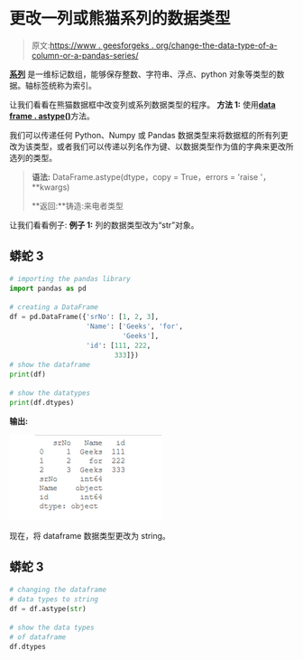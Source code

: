 # 更改一列或熊猫系列的数据类型

> 原文:[https://www . geesforgeks . org/change-the-data-type-of-a-column-or-a-pandas-series/](https://www.geeksforgeeks.org/change-the-data-type-of-a-column-or-a-pandas-series/)

[**系列**](https://www.geeksforgeeks.org/python-pandas-series/) 是一维标记数组，能够保存整数、字符串、浮点、python 对象等类型的数据。轴标签统称为索引。

让我们看看在熊猫数据框中改变列或系列数据类型的程序。
**方法 1:** 使用[**data frame . astype()**](https://www.geeksforgeeks.org/python-pandas-dataframe-astype/)方法。

我们可以传递任何 Python、Numpy 或 Pandas 数据类型来将数据框的所有列更改为该类型，或者我们可以传递以列名作为键、以数据类型作为值的字典来更改所选列的类型。

> **语法:** DataFrame.astype(dtype，copy = True，errors = 'raise '，**kwargs)
> 
> **返回:**铸造:来电者类型

让我们看看例子:
**例子 1:** 列的数据类型改为“str”对象。

## 蟒蛇 3

```py
# importing the pandas library
import pandas as pd

# creating a DataFrame
df = pd.DataFrame({'srNo': [1, 2, 3],
                   'Name': ['Geeks', 'for', 
                            'Geeks'], 
                   'id': [111, 222, 
                          333]})
# show the dataframe
print(df)

# show the datatypes
print(df.dtypes)
```

**输出:**

![dataframe and its datatypes](img/4bbf19274d9bf97be29e74f03833ed5f.png)

现在，将 dataframe 数据类型更改为 string。

## 蟒蛇 3

```py
# changing the dataframe 
# data types to string
df = df.astype(str)

# show the data types 
# of dataframe
df.dtypes
```